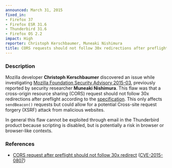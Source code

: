 ```yaml
---
announced: March 31, 2015
fixed_in:
- Firefox 37
- Firefox ESR 31.6
- Thunderbird 31.6
- Firefox OS 2.2
impact: High
reporter: Christoph Kerschbaumer, Muneaki Nishimura 
title: CORS requests should not follow 30x redirections after preflight
---
```


<h3>Description</h3>

<p>Mozilla developer <strong>Christoph Kerschbaumer</strong> discovered an issue
while investigating <a
href="https://www.mozilla.org/security/advisories/mfsa2015-03/">Mozilla
Foundation Security Advisory 2015-03</a>, previously reported by security
researcher <strong>Muneaki Nishimura</strong>. This flaw was that a cross-origin
resource sharing (CORS) request should not follow 30x redirections after
preflight according to the <a
href="http://www.w3.org/TR/cors/">specification</a>. This only affects
<code>sendBeacon()</code> requests but could allow for a potential Cross-site
request forgery (XSRF) attack from malicious websites. 
</p>

<p class="note">In general this flaw cannot be exploited through email in the
Thunderbird product because scripting is disabled, but is potentially a risk in
browser or browser-like contexts.</p>

<h3>References</h3>

<ul>
  <li><a href="https://bugzilla.mozilla.org/show_bug.cgi?id=1111834">
       CORS request after preflight should not follow 30x redirect</a>
(<a href="http://cve.mitre.org/cgi-bin/cvename.cgi?name=CVE-2015-0807"
class="ex-ref">CVE-2015-0807</a>)</li>
</ul>



